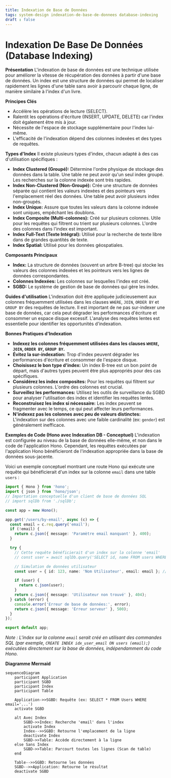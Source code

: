 ```yaml
---
title: Indexation de Base de Données
tags: system-design indexation-de-base-de-donnees database-indexing
draft : false
---
```


# Indexation De Base De Données (Database Indexing)

**Présentation**
L'indexation de base de données est une technique utilisée pour améliorer la vitesse de récupération des données à partir d'une base de données. Un index est une structure de données qui permet de localiser rapidement les lignes d'une table sans avoir à parcourir chaque ligne, de manière similaire à l'index d'un livre.

**Principes Clés**
- Accélère les opérations de lecture (SELECT).
- Ralentit les opérations d'écriture (INSERT, UPDATE, DELETE) car l'index doit également être mis à jour.
- Nécessite de l'espace de stockage supplémentaire pour l'index lui-même.
- L'efficacité de l'indexation dépend des colonnes indexées et des types de requêtes.

**Types d'Index**
Il existe plusieurs types d'index, chacun adapté à des cas d'utilisation spécifiques :
- **Index Clustered (Groupé):** Détermine l'ordre physique de stockage des données dans la table. Une table ne peut avoir qu'un seul index groupé. Les recherches sur la colonne indexée sont très rapides.
- **Index Non-Clustered (Non-Groupé):** Crée une structure de données séparée qui contient les valeurs indexées et des pointeurs vers l'emplacement réel des données. Une table peut avoir plusieurs index non-groupés.
- **Index Unique:** Assure que toutes les valeurs dans la colonne indexée sont uniques, empêchant les doublons.
- **Index Composite (Multi-colonnes):** Créé sur plusieurs colonnes. Utile pour les requêtes qui filtrent ou trient sur plusieurs colonnes. L'ordre des colonnes dans l'index est important.
- **Index Full-Text (Texte Intégral):** Utilisé pour la recherche de texte libre dans de grandes quantités de texte.
- **Index Spatial:** Utilisé pour les données géospatiales.

**Composants Principaux**
- **Index:** La structure de données (souvent un arbre B-tree) qui stocke les valeurs des colonnes indexées et les pointeurs vers les lignes de données correspondantes.
- **Colonnes Indexées:** Les colonnes sur lesquelles l'index est créé.
- **SGBD:** Le système de gestion de base de données qui gère les index.

**Guides d'utilisation**
L'indexation doit être appliquée judicieusement aux colonnes fréquemment utilisées dans les clauses `WHERE`, `JOIN`, `ORDER BY` et `GROUP BY` des requêtes de lecture. Il est important de ne pas sur-indexer une base de données, car cela peut dégrader les performances d'écriture et consommer un espace disque excessif. L'analyse des requêtes lentes est essentielle pour identifier les opportunités d'indexation.

**Bonnes Pratiques d'Indexation**
- **Indexez les colonnes fréquemment utilisées dans les clauses `WHERE`, `JOIN`, `ORDER BY`, `GROUP BY`.**
- **Évitez la sur-indexation:** Trop d'index peuvent dégrader les performances d'écriture et consommer de l'espace disque.
- **Choisissez le bon type d'index:** Un index B-tree est un bon point de départ, mais d'autres types peuvent être plus appropriés pour des cas spécifiques.
- **Considérez les index composites:** Pour les requêtes qui filtrent sur plusieurs colonnes. L'ordre des colonnes est crucial.
- **Surveillez les performances:** Utilisez les outils de surveillance du SGBD pour analyser l'utilisation des index et identifier les requêtes lentes.
- **Reconstruisez les index si nécessaire:** Les index peuvent se fragmenter avec le temps, ce qui peut affecter leurs performances.
- **N'indexez pas les colonnes avec peu de valeurs distinctes:** L'indexation sur des colonnes avec une faible cardinalité (ex: `gender`) est généralement inefficace.

**Exemples de Code (Hono avec Indexation DB - Conceptuel)**
L'indexation est configurée au niveau de la base de données elle-même, et non dans le code de l'application Hono. Cependant, les requêtes exécutées par l'application Hono bénéficieront de l'indexation appropriée dans la base de données sous-jacente.

Voici un exemple conceptuel montrant une route Hono qui exécute une requête qui bénéficierait d'un index sur la colonne `email` dans une table `users` :

```typescript
import { Hono } from 'hono';
import { json } from 'hono/json';
// Importation conceptuelle d'un client de base de données SQL
// import sqlDb from './sqlDb';

const app = new Hono();

app.get('/users/by-email', async (c) => {
  const email = c.req.query('email');
  if (!email) {
    return c.json({ message: 'Paramètre email manquant' }, 400);
  }

  try {
    // Cette requête bénéficierait d'un index sur la colonne 'email'
    // const user = await sqlDb.query('SELECT id, name FROM users WHERE email = ?', [email]);

    // Simulation de données utilisateur
    const user = { id: 123, name: 'Nom Utilisateur', email: email }; // Simulation

    if (user) {
      return c.json(user);
    }
    return c.json({ message: 'Utilisateur non trouvé' }, 404);
  } catch (error) {
    console.error('Erreur de base de données:', error);
    return c.json({ message: 'Erreur serveur' }, 500);
  }
});

export default app;
```

*Note : L'index sur la colonne `email` serait créé en utilisant des commandes SQL (par exemple, `CREATE INDEX idx_user_email ON users (email);`) exécutées directement sur la base de données, indépendamment du code Hono.*

**Diagramme Mermaid**

```mermaid
sequenceDiagram
    participant Application
    participant SGBD
    participant Index
    participant Table

    Application->>SGBD: Requête (ex: SELECT * FROM Users WHERE email='...')
    activate SGBD

    alt Avec Index
        SGBD->>Index: Recherche 'email' dans l'index
        activate Index
        Index-->>SGBD: Retourne l'emplacement de la ligne
        deactivate Index
        SGBD->>Table: Accède directement à la ligne
    else Sans Index
        SGBD->>Table: Parcourt toutes les lignes (Scan de table)
    end

    Table-->>SGBD: Retourne les données
    SGBD-->>Application: Retourne le résultat
    deactivate SGBD
```
